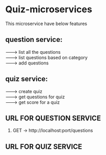 # Quiz-microservices 

This microservice have below features <br> 

## question service:
---> list all the questions <br>
---> list questions based on category <br>
---> add questions <br>

## quiz service:
---> create quiz <br>
---> get questions for quiz <br>
---> get score for a quiz <br>

## URL FOR QUESTION SERVICE
1) GET -> http://localhost:port/questions

## URL FOR QUIZ SERVICE
